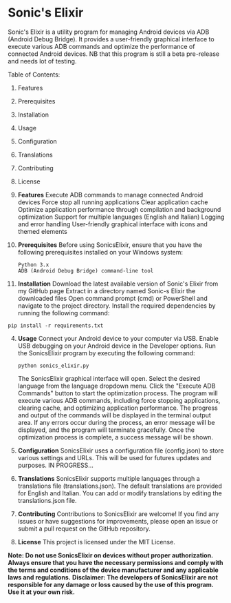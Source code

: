 # Sonic's Elixir

Sonic's Elixir is a utility program for managing Android devices via ADB (Android Debug Bridge). It provides a user-friendly graphical interface to execute various ADB commands and optimize the performance of connected Android devices. 
NB that this program is still a beta pre-release and needs lot of testing.

Table of Contents:  
1. Features
2. Prerequisites
3. Installation
4. Usage
5. Configuration
6. Translations
7. Contributing
8. License

1. **Features**
   Execute ADB commands to manage connected Android devices
   Force stop all running applications
   Clear application cache
   Optimize application performance through compilation and background optimization
   Support for multiple languages (English and Italian)
   Logging and error handling
   User-friendly graphical interface with icons and themed elements

2. **Prerequisites**
   Before using SonicsElixir, ensure that you have the following prerequisites installed on your Windows system:

    ```
    Python 3.x
    ADB (Android Debug Bridge) command-line tool
    ```

3. **Installation**
   Download the latest available version of Sonic's Elixir from my GitHub page
   Extract in a directory named Sonic-s Elixir the downloaded files
   Open command prompt (cmd) or PowerShell and navigate to the project directory.
   Install the required dependencies by running the following command:

```pip install -r requirements.txt```

4. **Usage**
   Connect your Android device to your computer via USB.
   Enable USB debugging on your Android device in the Developer options.
   Run the SonicsElixir program by executing the following command:

   ```
   python sonics_elixir.py
   ```
   The SonicsElixir graphical interface will open.
   Select the desired language from the language dropdown menu.
   Click the "Execute ADB Commands" button to start the optimization process.
   The program will execute various ADB commands, including force stopping applications, clearing cache, and optimizing application performance.
   The progress and output of the commands will be displayed in the terminal output area.
   If any errors occur during the process, an error message will be displayed, and the program will terminate gracefully.
   Once the optimization process is complete, a success message will be shown.

5. **Configuration**
   SonicsElixir uses a configuration file (config.json) to store various settings and URLs. This will be used for futures updates and purposes.
   IN PROGRESS...

6. **Translations**
   SonicsElixir supports multiple languages through a translations file (translations.json). The default translations are provided for English and Italian. You can add or modify translations by editing the translations.json file.

7. **Contributing**
   Contributions to SonicsElixir are welcome! If you find any issues or have suggestions for improvements, please open an issue or submit a pull request on the GitHub repository.

8. **License**
   This project is licensed under the MIT License.

**Note: Do not use SonicsElixir on devices without proper authorization. Always ensure that you have the necessary permissions and comply with the terms and conditions of the device manufacturer and any applicable laws and regulations.**
**Disclaimer: The developers of SonicsElixir are not responsible for any damage or loss caused by the use of this program. Use it at your own risk.**

